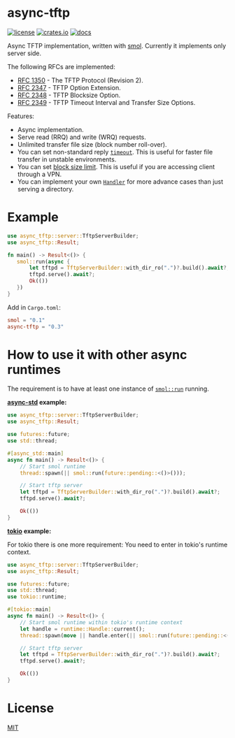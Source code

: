 # async-tftp

[![license][license badge]][license]
[![crates.io][crate badge]][crate]
[![docs][docs badge]][docs]

Async TFTP implementation, written with [smol]. Currently it implements
only server side.

The following RFCs are implemented:

* [RFC 1350] - The TFTP Protocol (Revision 2).
* [RFC 2347] - TFTP Option Extension.
* [RFC 2348] - TFTP Blocksize Option.
* [RFC 2349] - TFTP Timeout Interval and Transfer Size Options.

Features:

* Async implementation.
* Serve read (RRQ) and write (WRQ) requests.
* Unlimited transfer file size (block number roll-over).
* You can set non-standard reply [`timeout`]. This is useful for faster
  file transfer in unstable environments.
* You can set [block size limit]. This is useful if you are accessing
  client through a VPN.
* You can implement your own [`Handler`] for more advance cases than
  just serving a directory.

# Example

```rust
use async_tftp::server::TftpServerBuilder;
use async_tftp::Result;

fn main() -> Result<()> {
   smol::run(async {
       let tftpd = TftpServerBuilder::with_dir_ro(".")?.build().await?;
       tftpd.serve().await?;
       Ok(())
   })
}
```

Add in `Cargo.toml`:

```toml
smol = "0.1"
async-tftp = "0.3"
```

# How to use it with other async runtimes

The requirement is to have at least one instance of [`smol::run`] running.

**[async-std] example:**

```rust
use async_tftp::server::TftpServerBuilder;
use async_tftp::Result;

use futures::future;
use std::thread;

#[async_std::main]
async fn main() -> Result<()> {
    // Start smol runtime
    thread::spawn(|| smol::run(future::pending::<()>()));

    // Start tftp server
    let tftpd = TftpServerBuilder::with_dir_ro(".")?.build().await?;
    tftpd.serve().await?;

    Ok(())
}
```

**[tokio] example:**

For tokio there is one more requirement: You need to enter in tokio's
runtime context.

```rust
use async_tftp::server::TftpServerBuilder;
use async_tftp::Result;

use futures::future;
use std::thread;
use tokio::runtime;

#[tokio::main]
async fn main() -> Result<()> {
    // Start smol runtime within tokio's runtime context
    let handle = runtime::Handle::current();
    thread::spawn(move || handle.enter(|| smol::run(future::pending::<()>())));

    // Start tftp server
    let tftpd = TftpServerBuilder::with_dir_ro(".")?.build().await?;
    tftpd.serve().await?;

    Ok(())
}
```

# License

[MIT][license]

[smol]: https://crates.io/crates/smol
[async-std]: https://crates.io/crates/async-std
[tokio]: https://crates.io/crates/tokio

[license]: LICENSE
[license badge]: https://img.shields.io/github/license/oblique/async-tftp-rs
[crate]: https://crates.io/crates/async-tftp
[crate badge]: https://img.shields.io/crates/v/async-tftp
[docs]: https://docs.rs/async-tftp
[docs badge]: https://docs.rs/async-tftp/badge.svg

[`timeout`]: https://docs.rs/async-tftp/latest/async_tftp/server/struct.TftpServerBuilder.html#method.timeout
[block size limit]: https://docs.rs/async-tftp/latest/async_tftp/server/struct.TftpServerBuilder.html#method.block_size_limit
[`Handler`]: https://docs.rs/async-tftp/latest/async_tftp/server/trait.Handler.html
[`smol::run`]: https://docs.rs/smol/latest/smol/fn.run.html

[RFC 1350]: https://tools.ietf.org/html/rfc1350
[RFC 2347]: https://tools.ietf.org/html/rfc2347
[RFC 2348]: https://tools.ietf.org/html/rfc2348
[RFC 2349]: https://tools.ietf.org/html/rfc2349
